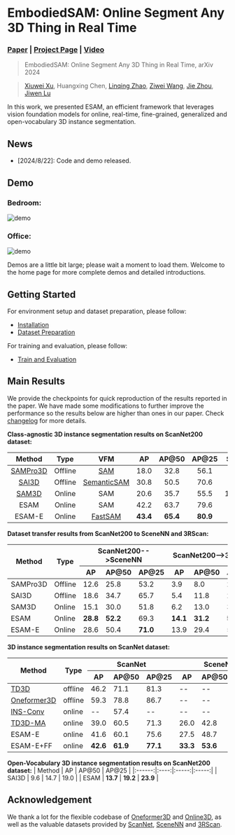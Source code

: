 # EmbodiedSAM: Online Segment Any 3D Thing in Real Time
### [Paper](https://arxiv.org/abs/xxxx.xxxxx) | [Project Page](https://xuxw98.github.io/ESAM/) | [Video](https://cloud.tsinghua.edu.cn/f/f75279f89bf64720b8ec/?dl=1)

> EmbodiedSAM: Online Segment Any 3D Thing in Real Time, arXiv 2024

> [Xiuwei Xu](https://xuxw98.github.io/), Huangxing Chen, [Linqing Zhao](https://scholar.google.com/citations?user=ypxt5UEAAAAJ&hl=zh-CN&oi=ao), [Ziwei Wang](https://ziweiwangthu.github.io/), [Jie Zhou](https://scholar.google.com/citations?user=6a79aPwAAAAJ&hl=en&authuser=1), [Jiwen Lu](http://ivg.au.tsinghua.edu.cn/Jiwen_Lu/)

In this work, we presented ESAM, an efficient framework that leverages vision foundation models for online, real-time, fine-grained, generalized and open-vocabulary 3D instance segmentation. 


## News
- [2024/8/22]: Code and demo released.


## Demo
### Bedroom:
![demo](./assets/demo2.gif)

### Office:
![demo](./assets/demo1.gif)

Demos are a little bit large; please wait a moment to load them. Welcome to the home page for more complete demos and detailed introductions.

## Getting Started
For environment setup and dataset preparation, please follow:
* [Installation](./docs/installation.md)
* [Dataset Preparation](./docs/dataset_preparation.md)

For training and evaluation, please follow:
* [Train and Evaluation](./docs/run.md)


## Main Results
We provide the checkpoints for quick reproduction of the results reported in the paper. We have made some modifications to further improve the performance so the results below are higher than ones in our paper. Check [changelog](./docs/changelog.md) for more details.

**Class-agnostic 3D instance segmentation results on ScanNet200 dataset:**

|  Method  |   Type  |     VFM     |  AP  | AP@50 | AP@25 | Speed(ms) | Downloads |
|:--------:|:-------:|:-----------:|:----:|:-----:|:-----:|:---------:|:---------:|
| [SAMPro3D](https://github.com/GAP-LAB-CUHK-SZ/SAMPro3D) | Offline |     [SAM](https://github.com/facebookresearch/segment-anything)     | 18.0 |  32.8 |  56.1 |     --    |     --    |
|   [SAI3D](https://github.com/yd-yin/SAI3D)  | Offline | [SemanticSAM](https://github.com/UX-Decoder/Semantic-SAM) | 30.8 |  50.5 |  70.6 |     --    |     --    |
|   [SAM3D](https://github.com/Pointcept/SegmentAnything3D)  |  Online |     SAM     | 20.6 |  35.7 |  55.5 | 1369+1518 |     --    |
|   ESAM   |  Online |     SAM     | 42.2 |  63.7 |  79.6 |  1369+**80**  |   [model](https://cloud.tsinghua.edu.cn/f/426d6eb693ff4b1fa04b/?dl=1)   |
|  ESAM-E  |  Online |   [FastSAM](https://github.com/CASIA-IVA-Lab/FastSAM)   | **43.4** |  **65.4** |  **80.9** |   **20**+**80**   |   [model](https://cloud.tsinghua.edu.cn/f/7578d7e3d6764f6a93ee/?dl=1)   |

**Dataset transfer results from ScanNet200 to SceneNN and 3RScan:**
<table class="tg"><thead>
  <tr>
    <th class="tg-b2st" rowspan="2">Method</th>
    <th class="tg-b2st" rowspan="2">Type </th>
    <th class="tg-b2st" colspan="3">ScanNet200--&gt;SceneNN</th>
    <th class="tg-b2st" colspan="3">ScanNet200--&gt;3RScan</th>
  </tr>
  <tr>
    <th class="tg-wa1i">AP</th>
    <th class="tg-wa1i">AP@50</th>
    <th class="tg-wa1i">AP@25</th>
    <th class="tg-wa1i">AP</th>
    <th class="tg-wa1i">AP@50</th>
    <th class="tg-wa1i">AP@25</th>
  </tr></thead>
<tbody>
  <tr>
    <td class="tg-nrix">SAMPro3D</td>
    <td class="tg-nrix">Offline</td>
    <td class="tg-nrix">12.6</td>
    <td class="tg-nrix">25.8</td>
    <td class="tg-nrix">53.2</td>
    <td class="tg-nrix">3.9</td>
    <td class="tg-nrix">8.0</td>
    <td class="tg-nrix">21.0</td>
  </tr>
  <tr>
    <td class="tg-nrix">SAI3D</td>
    <td class="tg-nrix">Offline</td>
    <td class="tg-nrix">18.6</td>
    <td class="tg-nrix">34.7</td>
    <td class="tg-nrix">65.7</td>
    <td class="tg-nrix">5.4</td>
    <td class="tg-nrix">11.8</td>
    <td class="tg-nrix">27.4</td>
  </tr>
  <tr>
    <td class="tg-nrix">SAM3D</td>
    <td class="tg-nrix">Online</td>
    <td class="tg-nrix">15.1</td>
    <td class="tg-nrix">30.0</td>
    <td class="tg-nrix">51.8</td>
    <td class="tg-nrix">6.2</td>
    <td class="tg-nrix">13.0</td>
    <td class="tg-nrix">33.9</td>
  </tr>
  <tr>
    <td class="tg-nrix">ESAM</td>
    <td class="tg-nrix">Online</td>
    <td class="tg-nrix"><b>28.8</b></td>
    <td class="tg-nrix"><b>52.2</b></td>
    <td class="tg-nrix">69.3</td>
    <td class="tg-nrix"><b>14.1</b></td>
    <td class="tg-nrix"><b>31.2</b></td>
    <td class="tg-nrix"><b>59.6</b></td>
  </tr>
  <tr>
    <td class="tg-nrix">ESAM-E</td>
    <td class="tg-nrix">Online</td>
    <td class="tg-nrix">28.6</td>
    <td class="tg-nrix">50.4</td>
    <td class="tg-nrix"><b>71.0</b></td>
    <td class="tg-nrix">13.9</td>
    <td class="tg-nrix">29.4</td>
    <td class="tg-nrix">58.8</td>
  </tr>
</tbody></table>

**3D instance segmentation results on ScanNet dataset:**
<table class="tg"><thead>
  <tr>
    <th class="tg-gabo" rowspan="2">Method</th>
    <th class="tg-gabo" rowspan="2">Type</th>
    <th class="tg-gabo" colspan="3">ScanNet</th>
    <th class="tg-gabo" colspan="3">SceneNN</th>
    <th class="tg-gabo" rowspan="2">FPS</th>
    <th class="tg-gabo" rowspan="2">Download</th>
  </tr>
  <tr>
    <th class="tg-uzvj">AP</th>
    <th class="tg-uzvj">AP@50</th>
    <th class="tg-uzvj">AP@25</th>
    <th class="tg-uzvj">AP</th>
    <th class="tg-uzvj">AP@50</th>
    <th class="tg-uzvj">AP@25</th>
  </tr></thead>
<tbody>
  <tr>
    <td class="tg-9wq8"><a href=https://github.com/SamsungLabs/td3d>TD3D</a></td>
    <td class="tg-9wq8">offline</td>
    <td class="tg-9wq8">46.2</td>
    <td class="tg-9wq8">71.1</td>
    <td class="tg-9wq8">81.3</td>
    <td class="tg-9wq8">--</td>
    <td class="tg-9wq8">--</td>
    <td class="tg-9wq8">--</td>
    <td class="tg-9wq8">--</td>
    <td class="tg-9wq8">--</td>
  </tr>
  <tr>
    <td class="tg-9wq8"><a href=https://github.com/oneformer3d/oneformer3d>Oneformer3D</a></td>
    <td class="tg-9wq8">offline</td>
    <td class="tg-9wq8">59.3</td>
    <td class="tg-9wq8">78.8</td>
    <td class="tg-9wq8">86.7</td>
    <td class="tg-9wq8">--</td>
    <td class="tg-9wq8">--</td>
    <td class="tg-9wq8">--</td>
    <td class="tg-9wq8">--</td>
    <td class="tg-9wq8">--</td>
  </tr>
  <tr>
    <td class="tg-9wq8"><a href=https://github.com/THU-luvision/INS-Conv>INS-Conv</a></td>
    <td class="tg-9wq8">online</td>
    <td class="tg-9wq8">--</td>
    <td class="tg-9wq8">57.4</td>
    <td class="tg-9wq8">--</td>
    <td class="tg-9wq8">--</td>
    <td class="tg-9wq8">--</td>
    <td class="tg-9wq8">--</td>
    <td class="tg-9wq8">--</td>
    <td class="tg-9wq8">--</td>
  </tr>
  <tr>
    <td class="tg-9wq8"><a href=https://github.com/xuxw98/Online3D>TD3D-MA</a></td>
    <td class="tg-9wq8">online</td>
    <td class="tg-9wq8">39.0</td>
    <td class="tg-9wq8">60.5</td>
    <td class="tg-9wq8">71.3</td>
    <td class="tg-9wq8">26.0</td>
    <td class="tg-9wq8">42.8</td>
    <td class="tg-9wq8">59.2</td>
    <td class="tg-9wq8">3.5</td>
    <td class="tg-9wq8">--</td>
  </tr>
  <tr>
    <td class="tg-9wq8">ESAM-E</td>
    <td class="tg-9wq8">online</td>
    <td class="tg-9wq8">41.6</td>
    <td class="tg-9wq8">60.1</td>
    <td class="tg-9wq8">75.6</td>
    <td class="tg-9wq8">27.5</td>
    <td class="tg-9wq8">48.7</td>
    <td class="tg-uzvj"><b>64.6</b></td>
    <td class="tg-uzvj"><b>10</b></td>
    <td class="tg-9wq8"><a href=https://cloud.tsinghua.edu.cn/f/1eeff1152a5f4d4989da/?dl=1>model</a></td>
  </tr>
  <tr>
    <td class="tg-nrix">ESAM-E+FF</td>
    <td class="tg-nrix">online</td>
    <td class="tg-wa1i"><b>42.6</b></td>
    <td class="tg-wa1i"><b>61.9</b></td>
    <td class="tg-wa1i"><b>77.1</b></td>
    <td class="tg-wa1i"><b>33.3</b></td>
    <td class="tg-wa1i"><b>53.6</b></td>
    <td class="tg-nrix">62.5</td>
    <td class="tg-nrix">9.8</td>
    <td class="tg-nrix"><a href=https://cloud.tsinghua.edu.cn/f/4c2dd1559e854f48be76/?dl=1>model</a></td>
  </tr>
</tbody></table>

**Open-Vocabulary 3D instance segmentation results on ScanNet200 dataset:**
| Method |  AP  | AP@50 | AP@25 |
|:------:|:----:|:-----:|:-----:|
|  SAI3D |  9.6 |  14.7 |  19.0 |
|  ESAM  | **13.7** |  **19.2** |  **23.9** |


## Acknowledgement
We thank a lot for the flexible codebase of [Oneformer3D](https://github.com/oneformer3d/oneformer3d) and [Online3D](https://github.com/xuxw98/Online3D), as well as the valuable datasets provided by [ScanNet](https://github.com/ScanNet/ScanNet), [SceneNN](https://github.com/hkust-vgd/scenenn) and [3RScan](https://github.com/WaldJohannaU/3RScan).
